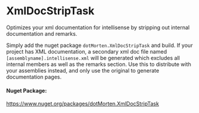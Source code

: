 # XmlDocStripTask
Optimizes your xml documentation for intellisense by stripping out internal documentation and remarks.

Simply add the nuget package `dotMorten.XmlDocStripTask` and build. If your project has XML documentation, a secondary xml doc file named `[assemblyname].intellisense.xml` will be generated which excludes all internal members as well as the remarks section. Use this to distribute with your assemblies instead, and only use the original to generate documentation pages.

#### Nuget Package:

https://www.nuget.org/packages/dotMorten.XmlDocStripTask
